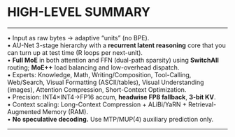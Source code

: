 # HIGH-LEVEL SUMMARY

--------------------------------------------------------------------------------
• Input as raw bytes → adaptive “units” (no BPE).  
• AU-Net 3-stage hierarchy with a **recurrent latent reasoning** core that you can turn up at test time (R loops per next-unit).  
• **Full MoE** in both attention and FFN (dual-path sparsity) using **SwitchAll** routing; **MoE++** load balancing and low-overhead dispatch.  
• Experts: Knowledge, Math, Writing/Composition, Tool-Calling, Web/Search, Visual Formatting (ASCII/tables), Visual Understanding (images), Attention Compression, Short-Context Optimization.  
• Precision: INT4×INT4→FP16 accum, **headwise FP8 fallback**, **3-bit KV**.  
• Context scaling: Long-Context Compression + ALiBi/YaRN + Retrieval-Augmented Memory (RAM).  
• **No speculative decoding.** Use MTP/MUP(4) auxiliary prediction only.

--------------------------------------------------------------------------------
